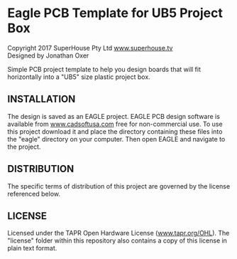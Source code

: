 Eagle PCB Template for UB5 Project Box
=======================================
Copyright 2017 SuperHouse Pty Ltd  www.superhouse.tv  
Designed by Jonathan Oxer

Simple PCB project template to help you design boards that will fit
horizontally into a "UB5" size plastic project box.


INSTALLATION
------------
The design is saved as an EAGLE project. EAGLE PCB design software is
available from www.cadsoftusa.com free for non-commercial use. To use
this project download it and place the directory containing these files
into the "eagle" directory on your computer. Then open EAGLE and
navigate to the project.


DISTRIBUTION
------------
The specific terms of distribution of this project are governed by the
license referenced below.


LICENSE
-------
Licensed under the TAPR Open Hardware License (www.tapr.org/OHL).
The "license" folder within this repository also contains a copy of
this license in plain text format.
